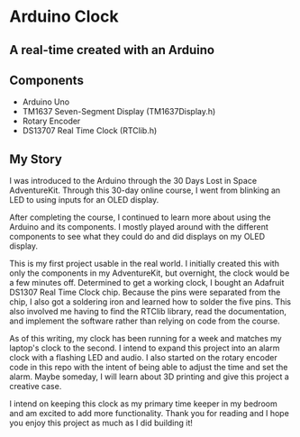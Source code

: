# Arduino Clock
## A real-time created with an Arduino

## Components
- Arduino Uno
- TM1637 Seven-Segment Display (TM1637Display.h)
- Rotary Encoder
- DS13707 Real Time Clock (RTClib.h)

## My Story
I was introduced to the Arduino through the 30 Days Lost in Space AdventureKit. Through this 30-day online course, I went from blinking an LED to using inputs for an OLED display.

After completing the course, I continued to learn more about using the Arduino and its components. I mostly played around with the different components to see what they could do and did displays on my OLED display.

This is my first project usable in the real world. I initially created this with only the components in my AdventureKit, but overnight, the clock would be a few minutes off. Determined to get a working clock, I bought an Adafruit DS1307 Real Time Clock chip. Because the pins were separated from the chip, I also got a soldering iron and learned how to solder the five pins. This also involved me having to find the RTClib library, read the documentation, and implement the software rather than relying on code from the course.

As of this writing, my clock has been running for a week and matches my laptop's clock to the second. I intend to expand this project into an alarm clock with a flashing LED and audio. I also started on the rotary encoder code in this repo with the intent of being able to adjust the time and set the alarm. Maybe someday, I will learn about 3D printing and give this project a creative case.

I intend on keeping this clock as my primary time keeper in my bedroom and am excited to add more functionality. Thank you for reading and I hope you enjoy this project as much as I did building it!
